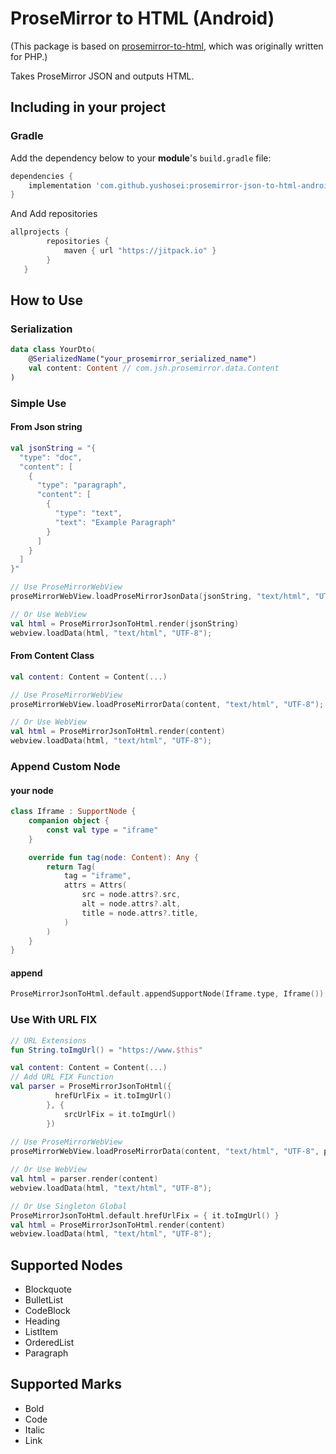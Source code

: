 # ProseMirror to HTML (Android)

(This package is based on [prosemirror-to-html](https://github.com/ueberdosis/prosemirror-to-html), which was originally written for PHP.)

Takes ProseMirror JSON and outputs HTML.



## Including in your project

### Gradle
Add the dependency below to your **module**'s `build.gradle` file:

```gradle
dependencies {
    implementation 'com.github.yushosei:prosemirror-json-to-html-android:2.5'
}
```
And Add repositories
```gradle
allprojects {
        repositories {            
            maven { url "https://jitpack.io" }
        }
   }
```

## How to Use
### Serialization
```kotlin
data class YourDto(    
    @SerializedName("your_prosemirror_serialized_name")
    val content: Content // com.jsh.prosemirror.data.Content
)
```
### Simple Use
#### From Json string
```kotlin
val jsonString = "{
  "type": "doc",
  "content": [
    {
      "type": "paragraph",
      "content": [
        {
          "type": "text",
          "text": "Example Paragraph"
        }
      ]
    }
  ]
}"

// Use ProseMirrorWebView
proseMirrorWebView.loadProseMirrorJsonData(jsonString, "text/html", "UTF-8");

// Or Use WebView
val html = ProseMirrorJsonToHtml.render(jsonString)
webview.loadData(html, "text/html", "UTF-8");
```

#### From Content Class
```kotlin
val content: Content = Content(...)  

// Use ProseMirrorWebView
proseMirrorWebView.loadProseMirrorData(content, "text/html", "UTF-8");

// Or Use WebView
val html = ProseMirrorJsonToHtml.render(content)
webview.loadData(html, "text/html", "UTF-8");
```

### Append Custom Node
#### your node
```kotlin
class Iframe : SupportNode {
    companion object {
        const val type = "iframe"
    }

    override fun tag(node: Content): Any {
        return Tag(
            tag = "iframe",
            attrs = Attrs(
                src = node.attrs?.src,
                alt = node.attrs?.alt,
                title = node.attrs?.title,
            )
        )
    }
}
```
#### append 
```kotlin
ProseMirrorJsonToHtml.default.appendSupportNode(Iframe.type, Iframe())
```

### Use With URL FIX
```kotlin
// URL Extensions
fun String.toImgUrl() = "https://www.$this"
```

```kotlin
val content: Content = Content(...)  
// Add URL FIX Function
val parser = ProseMirrorJsonToHtml({
          hrefUrlFix = it.toImgUrl()
        }, {
            srcUrlFix = it.toImgUrl()
        })
        
// Use ProseMirrorWebView
proseMirrorWebView.loadProseMirrorData(content, "text/html", "UTF-8", parser);

// Or Use WebView
val html = parser.render(content)
webview.loadData(html, "text/html", "UTF-8");

// Or Use Singleton Global 
ProseMirrorJsonToHtml.default.hrefUrlFix = { it.toImgUrl() }
val html = ProseMirrorJsonToHtml.render(content)
webview.loadData(html, "text/html", "UTF-8");
```
## Supported Nodes

* Blockquote
* BulletList
* CodeBlock
* Heading
* ListItem
* OrderedList
* Paragraph

## Supported Marks

* Bold
* Code
* Italic
* Link


